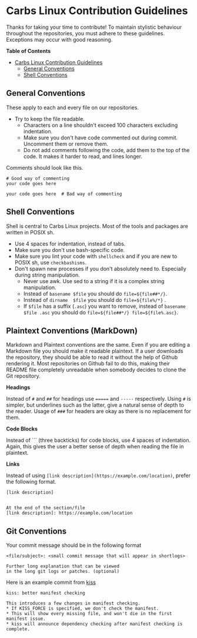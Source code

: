 Carbs Linux Contribution Guidelines
===================================

Thanks for taking your time to contribute! To maintain stylistic
behaviour throughout the repositories, you must adhere to these
guidelines. Exceptions may occur with good reasoning.

<!-- markdown-toc start - Don't edit this section. Run M-x markdown-toc-refresh-toc -->
**Table of Contents**

- [Carbs Linux Contribution Guidelines](#carbs-linux-contribution-guidelines)
    - [General Conventions](#general-conventions)
    - [Shell Conventions](#shell-conventions)

<!-- markdown-toc end -->


General Conventions
-------------------

These apply to each and every file on our repositories.

- Try to keep the file readable.
  - Characters on a line shouldn't exceed 100 characters excluding indentation.
  - Make sure you don't have code commented out during commit. Uncomment them or
    remove them.
  - Do not add comments following the code, add them to the top of the code. It
    makes it harder to read, and lines longer.

Comments should look like this.

    # Good way of commenting
    your code goes here
    
    your code goes here  # Bad way of commenting


Shell Conventions
-----------------

Shell is central to Carbs Linux projects. Most of the tools
and packages are written in POSIX sh.

- Use 4 spaces for indentation, instead of tabs.
- Make sure you don't use bash-specific code.
- Make sure you lint your code with `shellcheck` and if you
  are new to POSIX sh, use `checkbashisms`.
- Don't spawn new processes if you don't absolutely need to.
  Especially during string manipulation.
  - Never use awk. Use sed to a string if it is a complex string
    manipulation.
  - Instead of `basename $file` you should do `file=${file##*/}`.
  - Instead of `dirname  $file` you should do `file=${file%/*}` .
  - If `$file` has a suffix (`.asc`) you want to remove, instead of
    `basename $file .asc` you should do `file=${file##*/} file=${file%.asc}`.


Plaintext Conventions (MarkDown)
-------------------------------

Markdown and Plaintext conventions are the same. Even if you are
editing a Markdown file you should make it readable plaintext.
If a user downloads the repository, they should be able to read
it without the help of Github rendering it. Most repositories on
Github fail to do this, making their README file completely
unreadable when somebody decides to clone the Git repository.

**Headings**

Instead of `#` and `##` for headings use `=====` and `-----`
respectively. Using `#` is simpler, but underlines such as the
latter, give a natural sense of depth to the reader. Usage of
`###` for headers are okay as there is no replacement for them.

**Code Blocks**

Instead of ``` (three backticks) for code blocks, use 4 spaces
of indentation. Again, this gives the user a better sense of
depth when reading the file in plaintext.

**Links**

Instead of using `[link description](https://example.com/location)`,
prefer the following format.

    [link description]
    
    
    At the end of the section/file
    [link description]: https://example.com/location


Git Conventions
---------------

Your commit message should be in the following format

    <file/subject>: <small commit message that will appear in shortlogs>
    
    Further long explanation that can be viewed
    in the long git logs or patches. (optional)

Here is an example commit from [kiss]

    kiss: better manifest checking
    
    This introduces a few changes in manifest checking.
    * If KISS_FORCE is specified, we don't check the manifest.
    * This will show every missing file, and won't die in the first manifest issue.
    * kiss will announce dependency checking after manifest checking is complete.

[kiss]: https://github.com/CarbsLinux/kiss
